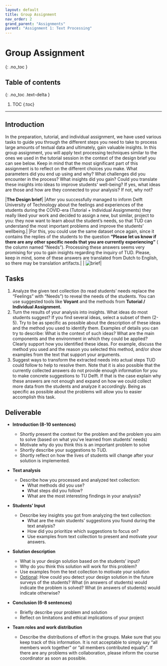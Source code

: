 ```yaml
---
layout: default
title: Group Assignment
nav_order: 2
grand_parent: "Assignments"
parent: "Assignment 1: Text Processing"
---
```


# Group Assignment
{: .no_toc }

## Table of contents
{: .no_toc .text-delta }

1. TOC
{:toc}
---

## Introduction
In the preparation, tutorial, and individual assignment, we have used various tasks to guide you through the different steps you need to take to process large amounts of textual data and ultimately, gain valuable insights. In this group assignment, you will apply text processing techniques similar to the ones we used in the tutorial session in the context of the design brief you can see below. Keep in mind that the most significant part of this assignment is to reflect on the different choices you make. What parameters did you end up using and why? What challenges did you encounter in the process? What insights did you gain? Could you translate these insights into ideas to improve students' well-being? If yes, what ideas are those and how are they connected to your analysis? If not, why not?  

|**The Design brief**|
|After you successfully managed to inform Delft University of Technology about the feelings and experiences of the students during the COVID-era (Tutorial + Individual Assignments) they really liked your work and decided to assign a new, but similar, project to you: they now want to learn about the student’s needs, so that ​​TUD can understand the most important problems and improve the students’ wellbeing.|
|For this, you could use the same dataset once again, since it contains the replies of the students to the question **“Please let us know if there are any other specific needs that you are currently experiencing”** ( the column named “Needs”). Processing these answers seems very promising for you to gain insights regarding the inquiry of TUD. Please, keep in mind, some of these answers are translated from Dutch to English, so there may be translation artifacts.|
| ![brief]({{site.baseurl}}/assets/images/text-processing/tutorial-brief.png)| 


<!-- |As before, this task needs to be done fast and efficiently. Use your newly acquired text-processing skills to analyze the collected data, reflect on the whole process, and, based on your findings, suggest ways to improve the student's wellbeing in these difficult times. | -->

## Tasks  

1. Analyze the given text collection (to read students’ needs replace the “Feelings” with “Needs”) to reveal the needs of the students. You can use suggested tools like **Voyant** and the methods from **Tutorial / Individual Assignment.**
2. Turn the results of your analysis into insights. What ideas do most students suggest? If you find several ideas, select a subset of them (2-5). Try to be as specific as possible about the description of these ideas and the method you used to identify them. Examples of details you can try to describe: What is the context of such ideas? What are the main components and the environment in which they could be applied? Clearly support how you identified these ideas. For example, discuss the method you used and the reason you selected this method, and/or show examples from the text that support your arguments.
3. Suggest ways to transform the extracted needs into actual steps TUD could follow to help to resolve them. Note that it is also possible that the currently collected answers do not provide enough information for you to make concrete suggestions to TU Delft. If that is the case explain why these answers are not enough and expand on how we could collect more data from the students and analyze it accordingly. Being as specific as possible about the problems will allow you to easier accomplish this task.

## Deliverable

- **Introduction (8-10 sentences)**  
    - Shortly present the context for the problem and the problem you aim to solve (based on what you’ve learned from students’ needs)
    - Motivate why do you think this is an important problem to solve
    - Shortly describe your suggestions to TUD.
    - Shortly reflect on how the lives of students will change after your solution is implemented.  

- **Text analysis**  
    - Describe how you processed and analyzed text collection: 
        - What methods did you use?
        - What steps did you follow?
        - What are the most interesting findings in your analysis?  

- **Students’ Input**  
    - Describe key insights you got from analyzing the text collection: 
        - What are the main students’ suggestions you found during the text analysis?
        - How did you prioritize which suggestions to focus on?
        - Use examples from text collection to present and motivate your answers.  

- **Solution description**  
    - What is your design solution based on the students’ input?
    - Why do you think this solution will work for this problem?
    - Use examples from the text collection to motivate your solution
    - <u>Optional</u>: How could you detect your design solution in the future surveys of the students? What (in answers of students) would indicate the problem is solved? What (in answers of students) would indicate otherwise?

- **Conclusion (6-8 sentences)**  
    - Briefly describe your problem and solution
    - Reflect on limitations and ethical implications of your project

- **Team roles and work distribution**  
    - Describe the distributions of effort in the groups. Make sure that you keep track of this information. It is not acceptable to simply say “all members work together” or “all members contributed equally”. If there are any problems with collaboration, please inform the course coordinator as soon as possible.
